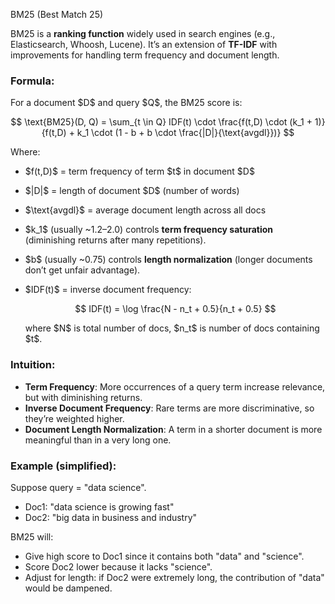 BM25 (Best Match 25)

BM25 is a **ranking function** widely used in search engines (e.g., Elasticsearch, Whoosh, Lucene). It’s an extension of **TF-IDF** with improvements for handling term frequency and document length.

### Formula:

For a document \$D\$ and query \$Q\$, the BM25 score is:

$$
\text{BM25}(D, Q) = \sum_{t \in Q} IDF(t) \cdot \frac{f(t,D) \cdot (k_1 + 1)}{f(t,D) + k_1 \cdot (1 - b + b \cdot \frac{|D|}{\text{avgdl}})}
$$

Where:

* \$f(t,D)\$ = term frequency of term \$t\$ in document \$D\$
* \$|D|\$ = length of document \$D\$ (number of words)
* \$\text{avgdl}\$ = average document length across all docs
* \$k\_1\$ (usually \~1.2–2.0) controls **term frequency saturation** (diminishing returns after many repetitions).
* \$b\$ (usually \~0.75) controls **length normalization** (longer documents don’t get unfair advantage).
* \$IDF(t)\$ = inverse document frequency:

  $$
  IDF(t) = \log \frac{N - n_t + 0.5}{n_t + 0.5}
  $$

  where \$N\$ is total number of docs, \$n\_t\$ is number of docs containing \$t\$.

### Intuition:

* **Term Frequency**: More occurrences of a query term increase relevance, but with diminishing returns.
* **Inverse Document Frequency**: Rare terms are more discriminative, so they’re weighted higher.
* **Document Length Normalization**: A term in a shorter document is more meaningful than in a very long one.

### Example (simplified):

Suppose query = "data science".

* Doc1: "data science is growing fast"
* Doc2: "big data in business and industry"

BM25 will:
* Give high score to Doc1 since it contains both "data" and "science".
* Score Doc2 lower because it lacks "science".
* Adjust for length: if Doc2 were extremely long, the contribution of "data" would be dampened.